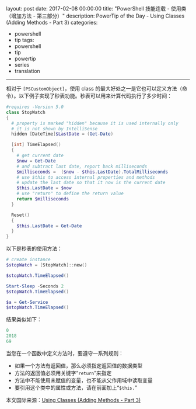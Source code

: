 layout: post
date: 2017-02-08 00:00:00
title: "PowerShell 技能连载 - 使用类（增加方法 - 第三部分）"
description: PowerTip of the Day - Using Classes (Adding Methods - Part 3)
categories:
- powershell
- tip
tags:
- powershell
- tip
- powertip
- series
- translation
---
相对于 `[PSCustomObject]`，使用 class 的最大好处之一是它也可以定义方法（命令）。以下例子实现了秒表功能。秒表可以用来计算代码执行了多少时间：

```powershell
#requires -Version 5.0
class StopWatch
{
  # property is marked "hidden" because it is used internally only
  # it is not shown by IntelliSense
  hidden [DateTime]$LastDate = (Get-Date)

  [int] TimeElapsed()
  {
    # get current date
    $now = Get-Date
    # and subtract last date, report back milliseconds
    $milliseconds =  ($now - $this.LastDate).TotalMilliseconds
    # use $this to access internal properties and methods
    # update the last date so that it now is the current date
    $this.LastDate = $now
    # use "return" to define the return value
    return $milliseconds
  }

  Reset()
  {
    $this.LastDate = Get-Date
  }
}
```

以下是秒表的使用方法：

```powershell
# create instance
$stopWatch = [StopWatch]::new()

$stopWatch.TimeElapsed()

Start-Sleep -Seconds 2
$stopWatch.TimeElapsed()

$a = Get-Service
$stopWatch.TimeElapsed()
```

结果类似如下：

```powershell
0
2018
69
```

当您在一个函数中定义方法时，要遵守一系列规则：

- 如果一个方法有返回值，那么必须指定返回值的数据类型
- 方法的返回值必须用关键字“`return`”来指定
- 方法中不能使用未赋值的变量，也不能从父作用域中读取变量
- 要引用这个类中的属性或方法，请在前面加上“`$this.`”

<!--more-->
本文国际来源：[Using Classes (Adding Methods - Part 3)](http://community.idera.com/powershell/powertips/b/tips/posts/using-classes-adding-methods-part-3)

